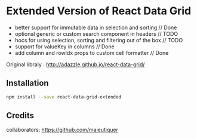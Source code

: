 # Extended Version of React Data Grid 
- better support for immutable data in selection and sorting // Done
- optional generic or custom search component in headers // TODO
- hocs for using selection, sorting and filtering out of the box // TODO
- support for valueKey in columns // Done
- add column and rowIdx props to custom cell formatter // Done

Original libraly : http://adazzle.github.io/react-data-grid/ 


Installation
------------

```sh
npm install --save react-data-grid-extended
```

Credits 
------------

collaborators: https://github.com/maieutiquer
